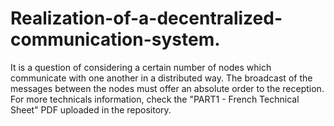 # Realization-of-a-decentralized-communication-system.

It is a question of considering a certain number of nodes which communicate with one another in a distributed way. 
The broadcast of the messages between the nodes must offer an absolute order to the reception.
For more technicals information, check the "PART1 - French Technical Sheet" PDF uploaded in the repository.
